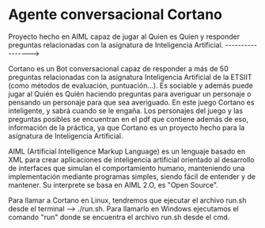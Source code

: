 # Agente conversacional Cortano
Proyecto hecho en AIML capaz de jugar al Quien es Quien y responder preguntas relacionadas con la asignatura de Inteligencia Artificial.
----------------->

Cortano es un Bot conversacional capaz de responder a más de 50 preguntas relacionadas con la asignatura Inteligencia Artificial de la ETSIIT (como métodos de evaluación, puntuación...). Es sociable y además puede jugar al Quién es Quién haciendo preguntas para averiguar un personaje o pensando un personaje para que sea averiguado. En este juego Cortano es inteligente, y sabrá cuando se le engaña.
Los personajes del juego y las preguntas posibles se encuentran en el pdf que contiene además de eso, información de la práctica, ya que Cortano es un proyecto hecho para la asignatura de Inteligencia Artificial.

AIML (Artificial Intelligence Markup Language) es un lenguaje basado en XML para crear aplicaciones de inteligencia artificial orientado al desarrollo de interfaces que simulan el comportamiento humano, manteniendo una implementación mediante programas simples, siendo fácil de entender y de mantener.
Su interprete se basa en AIML 2.O, es "Open Source".

Para llamar a Cortano en Linux, tendremos que ejecutar el archivo run.sh desde el terminal --> ./run.sh. Para llamarlo en Windows ejecutamos el comando "run" donde se encuentra el archivo run.sh desde el cmd.
